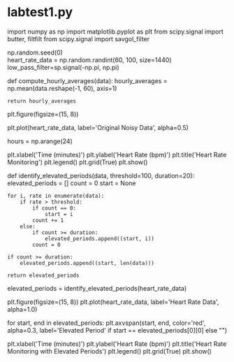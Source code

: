 # labtest1.py
import numpy as np
import matplotlib.pyplot as plt 
from scipy.signal import butter, filtfilt
from scipy.signal import savgol_filter

np.random.seed(0)  
heart_rate_data = np.random.randint(60, 100, size=1440)
low_pass_filter=sp.signal(-np.pi, np.pi)

def compute_hourly_averages(data):
    hourly_averages = np.mean(data.reshape(-1, 60), axis=1)
    
    return hourly_averages


plt.figure(figsize=(15, 8))


plt.plot(heart_rate_data, label='Original Noisy Data', alpha=0.5)




hours = np.arange(24)

plt.xlabel('Time (minutes)')
plt.ylabel('Heart Rate (bpm)')
plt.title('Heart Rate Monitoring')
plt.legend()
plt.grid(True)
plt.show()


def identify_elevated_periods(data, threshold=100, duration=20):
    elevated_periods = []
    count = 0
    start = None

    for i, rate in enumerate(data):
        if rate > threshold:
            if count == 0:
                start = i
            count += 1
        else:
            if count >= duration:
                elevated_periods.append((start, i))
            count = 0

    if count >= duration:
        elevated_periods.append((start, len(data)))

    return elevated_periods

elevated_periods = identify_elevated_periods(heart_rate_data)


plt.figure(figsize=(15, 8))
plt.plot(heart_rate_data, label='Heart Rate Data', alpha=1.0)

for start, end in elevated_periods:
    plt.axvspan(start, end, color='red', alpha=0.3, label='Elevated Period' if start == elevated_periods[0][0] else "")

plt.xlabel('Time (minutes)')
plt.ylabel('Heart Rate (bpm)')
plt.title('Heart Rate Monitoring with Elevated Periods')
plt.legend()
plt.grid(True)
plt.show()




